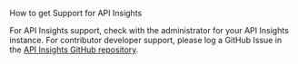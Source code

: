 <seotitle>How to get Support for API Insights</seotitle>

For API Insights support, check with the administrator for your API Insights instance. For contributor developer support, please log a GitHub Issue in the [API Insights GitHub repository](https://github.com/cisco-developer/api-insights-docs/issues). 

